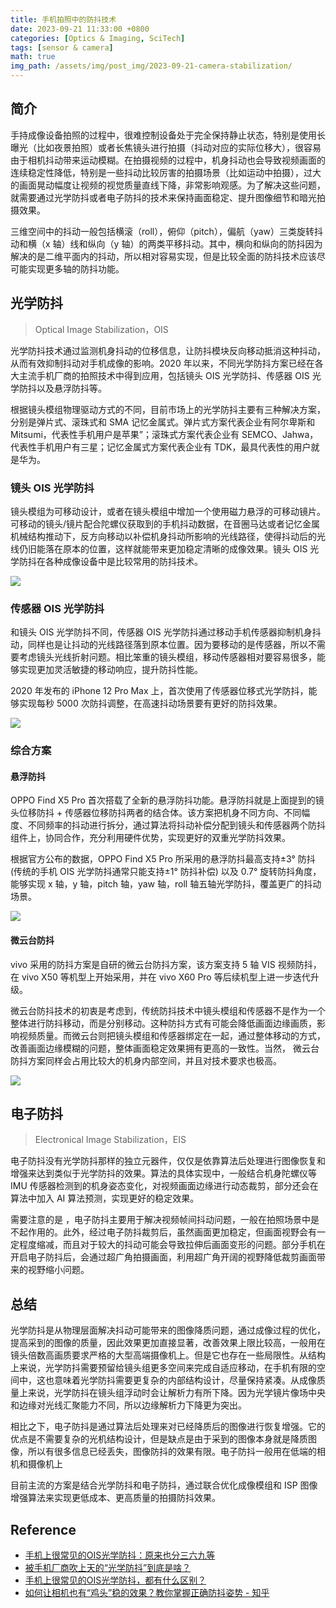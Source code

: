 ```yaml
---
title: 手机拍照中的防抖技术
date: 2023-09-21 11:33:00 +0800
categories: [Optics & Imaging, SciTech]
tags: [sensor & camera]
math: true
img_path: /assets/img/post_img/2023-09-21-camera-stabilization/
---
```



## 简介

手持成像设备拍照的过程中，很难控制设备处于完全保持静止状态，特别是使用长曝光（比如夜景拍照）或者长焦镜头进行拍摄（抖动对应的实际位移大），很容易由于相机抖动带来运动模糊。在拍摄视频的过程中，机身抖动也会导致视频画面的连续稳定性降低，特别是一些抖动比较厉害的拍摄场景（比如运动中拍摄），过大的画面晃动幅度让视频的视觉质量直线下降，非常影响观感。为了解决这些问题，就需要通过光学防抖或者电子防抖的技术来保持画面稳定、提升图像细节和暗光拍摄效果。

三维空间中的抖动一般包括横滚（roll），俯仰（pitch），偏航（yaw）三类旋转抖动和横（x 轴）线和纵向（y 轴）的两类平移抖动。其中，横向和纵向的防抖因为解决的是二维平面内的抖动，所以相对容易实现，但是比较全面的防抖技术应该尽可能实现更多轴的防抖功能。

## 光学防抖

> Optical Image Stabilization，OIS

光学防抖技术通过监测机身抖动的位移信息，让防抖模块反向移动抵消这种抖动，从而有效抑制抖动对手机成像的影响。2020 年以来，不同光学防抖方案已经在各大主流手机厂商的拍照技术中得到应用，包括镜头 OIS 光学防抖、传感器 OIS 光学防抖以及悬浮防抖等。

根据镜头模组物理驱动方式的不同，目前市场上的光学防抖主要有三种解决方案，分别是弹片式、滚珠式和 SMA 记忆金属式。弹片式方案代表企业有阿尔卑斯和 Mitsumi，代表性手机用户是苹果”；滚珠式方案代表企业有 SEMCO、Jahwa，代表性手机用户有三星；记忆金属式方案代表企业有 TDK，最具代表性的用户就是华为。

### 镜头 OIS 光学防抖

镜头模组为可移动设计，或者在镜头模组中增加一个使用磁力悬浮的可移动镜片。可移动的镜头/镜片配合陀螺仪获取到的手机抖动数据，在音圈马达或者记忆金属机械结构推动下，反方向移动以补偿机身抖动所影响的光线路径，使得抖动后的光线仍旧能落在原本的位置，这样就能带来更加稳定清晰的成像效果。镜头 OIS 光学防抖在各种成像设备中是比较常用的防抖技术。

![](ISP-成像中的防抖技术-20230807-123754.gif)

### 传感器 OIS 光学防抖

和镜头 OIS 光学防抖不同，传感器 OIS 光学防抖通过移动手机传感器抑制机身抖动，同样也是让抖动的光线路径落到原本位置。因为要移动的是传感器，所以不需要考虑镜头光线折射问题。相比笨重的镜头模组，移动传感器相对要容易很多，能够实现更加灵活敏捷的移动响应，提升防抖性能。

2020 年发布的 iPhone 12 Pro Max 上，首次使用了传感器位移式光学防抖，能够实现每秒 5000 次防抖调整，在高速抖动场景要有更好的防抖效果。

![](ISP-成像中的防抖技术-20230807-165957.gif)

### 综合方案

#### 悬浮防抖

OPPO Find X5 Pro 首次搭载了全新的悬浮防抖功能。悬浮防抖就是上面提到的镜头位移防抖 + 传感器位移防抖两者的结合体。该方案把机身不同方向、不同幅度、不同频率的抖动进行拆分，通过算法将抖动补偿分配到镜头和传感器两个防抖组件上，协同合作，充分利用硬件优势，实现更好的双重光学防抖效果。

根据官方公布的数据，OPPO Find X5 Pro 所采用的悬浮防抖最高支持±3° 防抖 (传统的手机 OIS 光学防抖通常只能支持±1° 防抖补偿) 以及 0.7° 旋转防抖角度，能够实现 x 轴，y 轴，pitch 轴，yaw 轴，roll 轴五轴光学防抖，覆盖更广的抖动场景。

![](ISP-成像中的防抖技术-20230807-170006.gif)

#### 微云台防抖

vivo 采用的防抖方案是自研的微云台防抖方案，该方案支持 5 轴 VIS 视频防抖，在 vivo X50 等机型上开始采用，并在 vivo X60 Pro 等后续机型上进一步迭代升级。

微云台防抖技术的初衷是考虑到，传统防抖技术中镜头模组和传感器不是作为一个整体进行防抖移动，而是分别移动。这种防抖方式有可能会降低画面边缘画质，影响视频质量。而微云台则把镜头模组和传感器绑定在一起，通过整体移动的方式，改善画面边缘模糊的问题，整体画面稳定效果拥有更高的一致性。当然， 微云台防抖方案同样会占用比较大的机身内部空间，并且对技术要求也极高。

![](ISP-成像中的防抖技术-20230807-165932.png)

## 电子防抖

> Electronical Image Stabilization，EIS

电子防抖没有光学防抖那样的独立元器件，仅仅是依靠算法后处理进行图像恢复和增强来达到类似于光学防抖的效果。算法的具体实现中，一般结合机身陀螺仪等 IMU 传感器检测到的机身姿态变化，对视频画面边缘进行动态裁剪，部分还会在算法中加入 AI 算法预测，实现更好的稳定效果。

需要注意的是 ，电子防抖主要用于解决视频帧间抖动问题，一般在拍照场景中是不起作用的。此外，经过电子防抖裁剪后，虽然画面更加稳定，但画面视野会有一定程度缩减，而且对于较大的抖动可能会导致拉伸后画面变形的问题。部分手机在开启电子防抖后，会通过超广角拍摄画面，利用超广角开阔的视野降低裁剪画面带来的视野缩小问题。

## 总结

光学防抖是从物理层面解决抖动可能带来的图像降质问题，通过成像过程的优化，提高采到的图像的质量，因此效果更加直接显著，改善效果上限比较高，一般用在镜头倍数高画质要求严格的大型高端摄像机上。但是它也存在一些局限性。从结构上来说，光学防抖需要预留给镜头组更多空间来完成自适应移动，在手机有限的空间中，这也意味着光学防抖需要更复杂的内部结构设计，尽量保持紧凑。从成像质量上来说，光学防抖在镜头组浮动时会让解析力有所下降。因为光学镜片像场中央和边缘对光线汇聚能力不同，所以边缘解析力下降更为突出。

相比之下，电子防抖是通过算法后处理来对已经降质后的图像进行恢复增强。它的优点是不需要复杂的光机结构设计，但是缺点是由于采到的图像本身就是降质图像，所以有很多信息已经丢失，图像防抖的效果有限。电子防抖一般用在低端的相机和摄像机上

目前主流的方案是结合光学防抖和电子防抖，通过联合优化成像模组和 ISP 图像增强算法来实现更低成本、更高质量的拍摄防抖效果。

## Reference

- [手机上很常见的OIS光学防抖：原来也分三六九等](https://mp.weixin.qq.com/s/nsQVeW43pudSpcOqFMzUXg)
- [被手机厂商吹上天的“光学防抖”到底是啥？](https://mp.weixin.qq.com/s/E_7BSmU5crFq-agFgvK55w)
- [手机上很常见的OIS光学防抖，都有什么区别？](https://baijiahao.baidu.com/s?id=1730199929187740075)
- [如何让相机也有“鸡头”稳的效果？教你掌握正确防抖姿势 - 知乎](https://zhuanlan.zhihu.com/p/520701933)
